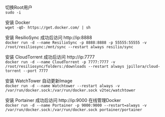 切换Root用户 \
`sudo -i`

安装 Docker \
`wget -qO- https://get.docker.com/ | sh`

安装 ResilioSync 成功后访问 http://ip:8888 \
`docker run -d --name ResilioSync -p 8888:8888 -p 55555:55555 -v /root/resiliosync:/mnt/sync --restart always resilio/sync`

安装 CloudTorrent 成功后访问 http://ip:7777 \
`docker run -d --name CloudTorrent -p 7777:7777 -v /root/resiliosync/folders:/downloads --restart always jpillora/cloud-torrent --port 7777`

安装 WatchTower 自动更新Image \
`docker run -d --name Watchtower --restart always -v /var/run/docker.sock:/var/run/docker.sock v2tec/watchtower`

安装 Portainer 成功后访问 http://ip:9000 在线管理Docker \
`docker run -d --name Portainer -p 9000:9000 --restart=always -v /var/run/docker.sock:/var/run/docker.sock portainer/portainer`
